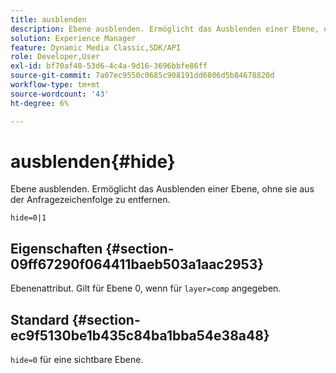 ```yaml
---
title: ausblenden
description: Ebene ausblenden. Ermöglicht das Ausblenden einer Ebene, ohne sie aus der Anfragezeichenfolge zu entfernen.
solution: Experience Manager
feature: Dynamic Media Classic,SDK/API
role: Developer,User
exl-id: bf70af48-53d6-4c4a-9d16-3696bbfe86ff
source-git-commit: 7a07ec9550c0685c908191dd6806d5b84678820d
workflow-type: tm+mt
source-wordcount: '43'
ht-degree: 6%

---
```


# ausblenden{#hide}

Ebene ausblenden. Ermöglicht das Ausblenden einer Ebene, ohne sie aus der Anfragezeichenfolge zu entfernen.

`hide=0|1`

## Eigenschaften {#section-09ff67290f064411baeb503a1aac2953}

Ebenenattribut. Gilt für Ebene 0, wenn für `layer=comp` angegeben.

## Standard {#section-ec9f5130be1b435c84ba1bba54e38a48}

`hide=0` für eine sichtbare Ebene.
